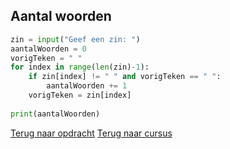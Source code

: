 ## Aantal woorden

```python
zin = input("Geef een zin: ")
aantalWoorden = 0
vorigTeken = " "
for index in range(len(zin)-1):
    if zin[index] != " " and vorigTeken == " ":
        aantalWoorden += 1
    vorigTeken = zin[index]
    
print(aantalWoorden)
```
[Terug naar opdracht](/taken/aantalwoorden.html)
[Terug naar cursus](/27_string.html)